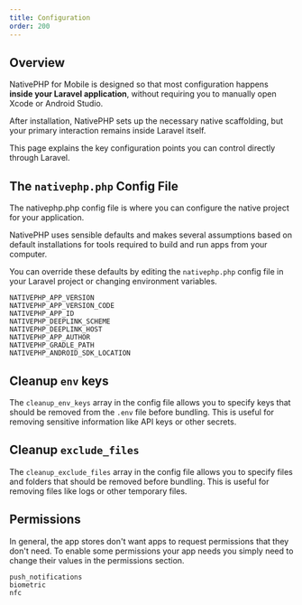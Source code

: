 ```yaml
---
title: Configuration
order: 200
---
```


## Overview

NativePHP for Mobile is designed so that most configuration happens **inside your Laravel application**, without requiring you to manually open Xcode or Android Studio.

After installation, NativePHP sets up the necessary native scaffolding, but your primary interaction remains inside Laravel itself.

This page explains the key configuration points you can control directly through Laravel.

## The `nativephp.php` Config File

The nativephp.php config file is where you can configure the native project for your application. 

NativePHP uses sensible defaults and makes several assumptions based on default installations for tools required to build and run apps from your computer. 

You can override these defaults by editing the `nativephp.php` config file in your Laravel project or changing environment variables.

```dotenv
NATIVEPHP_APP_VERSION 
NATIVEPHP_APP_VERSION_CODE 
NATIVEPHP_APP_ID 
NATIVEPHP_DEEPLINK_SCHEME 
NATIVEPHP_DEEPLINK_HOST 
NATIVEPHP_APP_AUTHOR 
NATIVEPHP_GRADLE_PATH 
NATIVEPHP_ANDROID_SDK_LOCATION
```

## Cleanup `env` keys

The `cleanup_env_keys` array in the config file allows you to specify keys that should be removed from the `.env` file before bundling. 
This is useful for removing sensitive information like API keys or other secrets.

## Cleanup `exclude_files`

The `cleanup_exclude_files` array in the config file allows you to specify files and folders that should be removed before bundling. 
This is useful for removing files like logs or other temporary files.

## Permissions
In general, the app stores don't want apps to request permissions that they don't need. 
To enable some permissions your app needs you simply need to change their values in the permissions section.

```dotenv
push_notifications
biometric
nfc
```
